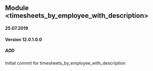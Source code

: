 ## Module <timesheets_by_employee_with_description>

#### 25.07.2019
#### Version 12.0.1.0.0
##### ADD
Initial commit for timesheets_by_employee_with_description
